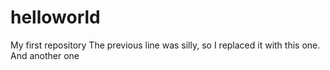 # helloworld
My first repository
The previous line was silly, so I replaced it with this one.
And another one
